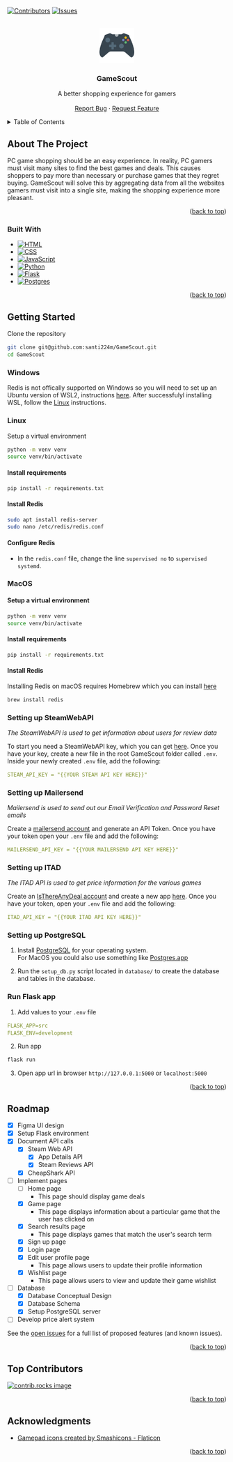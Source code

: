 
<a id="readme-top"></a>

[![Contributors][contributors-shield]][contributors-url]
[![Issues][issues-shield]][issues-url]

<!-- PROJECT LOGO -->
<br />
<div align="center">
  <a href="https://github.com/santi224m/GameScout">
    <img src="img/game-controller.png" alt="Logo" width="80" height="80">
  </a>

  <h3 align="center">GameScout</h3>

  <p align="center">
    A better shopping experience for gamers
    <br />
    <br />
    <!-- <a href="https://github.com/santi224m/GameScout">View Demo</a>
    · -->
    <a href="https://github.com/santi224m/GameScout/issues/new?labels=bug&template=bug-report---.md">Report Bug</a>
    ·
    <a href="https://github.com/santi224m/GameScout/issues/new?labels=enhancement&template=feature-request---.md">Request Feature</a>
  </p>
</div>

<!-- TABLE OF CONTENTS -->
<details>
  <summary>Table of Contents</summary>
  <ol>
    <li>
      <a href="#about-the-project">About The Project</a>
      <ul>
        <li><a href="#built-with">Built With</a></li>
      </ul>
    </li>
    <li>
      <a href="#getting-started">Getting Started</a>
      <ul>
        <li><a href="#windows">Windows</a></li>
        <li><a href="#linux">Linux</a></li>
        <li><a href="#macos">MacOS</a></li>
        <li><a href="#setting-up-steamwebapi">Setting up SteamWebAPI</a></li>
        <li><a href="#setting-up-mailersend">Setting up Mailersend</a></li>
        <li><a href="#setting-up-itad">Setting up ITAD</a></li>
        <li><a href="#setting-up-postgresql">Setting up PostgreSQL</a></li>
        <li><a href="#run-flask-app">Run Flask App</a></li>
      </ul>
    </li>
    <li><a href="#roadmap">Roadmap</a></li>
    <li><a href="#top-contributors">Top Contributors</a></li>
    <li><a href="#acknowledgments">Acknowledgments</a></li>
  </ol>
</details>

<!-- ABOUT THE PROJECT -->
## About The Project

<!-- [![Product Name Screen Shot][product-screenshot]](https://example.com) -->

PC game shopping should be an easy experience. In reality, PC gamers must visit many sites to find the best games and deals. This causes shoppers to pay more than necessary or purchase games that they regret buying.
GameScout will solve this by aggregating data from all the websites gamers must visit into a single site, making the shopping experience more pleasant.

<p align="right">(<a href="#readme-top">back to top</a>)</p>

### Built With

* [![HTML][HTML]][HTML-url]
* [![CSS][CSS]][CSS-url]
* [![JavaScript][JavaScript]][JavaScript-url]
* [![Python][Python]][Python-url]
* [![Flask][Flask]][Flask-url]
* [![Postgres][Postgres]][Postgres-url]

<p align="right">(<a href="#readme-top">back to top</a>)</p>

<!-- GETTING STARTED -->
## Getting Started

Clone the repository

```bash
git clone git@github.com:santi224m/GameScout.git
cd GameScout
```

### Windows

Redis is not offically supported on Windows so you will need to set up an Ubuntu version of WSL2, instructions [here](https://learn.microsoft.com/en-us/windows/wsl/install). After successfulyl installing WSL, follow the [Linux](#linux) instructions.

### Linux

Setup a virtual environment

```bash
python -m venv venv
source venv/bin/activate
```

#### Install requirements

```bash
pip install -r requirements.txt
```

#### Install Redis

```bash
sudo apt install redis-server
sudo nano /etc/redis/redis.conf
```
#### Configure Redis

* In the ```redis.conf``` file, change the line ```supervised no``` to ```supervised systemd```.

### MacOS

#### Setup a virtual environment

```bash
python -m venv venv
source venv/bin/activate
```

#### Install requirements

```bash
pip install -r requirements.txt
```

#### Install Redis
Installing Redis on macOS requires Homebrew which you can install [here](https://brew.sh/)

```bash
brew install redis
```

### Setting up SteamWebAPI
*The SteamWebAPI is used to get information about users for review data*

To start you need a SteamWebAPI key, which you can get [here](https://steamcommunity.com/dev/apikey). Once you have your key, create a new file in the root GameScout folder called `.env`. Inside your newly created `.env` file, add the following:

```yaml
STEAM_API_KEY = "{{YOUR STEAM API KEY HERE}}"
```

### Setting up Mailersend
*Mailersend is used to send out our Email Verification and Password Reset emails*

Create a [mailersend account](https://www.mailersend.com/) and generate an API Token.
Once you have your token open your `.env` file and add the following:

```yaml
MAILERSEND_API_KEY = "{{YOUR MAILERSEND API KEY HERE}}"
```

### Setting up ITAD
*The ITAD API is used to get price information for the various games*

Create an [IsThereAnyDeal account](https://isthereanydeal.com/) and create a new app [here](https://isthereanydeal.com/apps/my/). Once you have your token, open your  `.env` file and add the following:

```yaml
ITAD_API_KEY = "{{YOUR ITAD API KEY HERE}}"
```

### Setting up PostgreSQL

1. Install [PostgreSQL](https://www.postgresql.org/download/) for your operating system. \
For MacOS you could also use something like [Postgres.app](https://postgresapp.com/)

1. Run the ```setup_db.py``` script located in ```database/``` to create the database and tables in the database.

### Run Flask app

1. Add values to your `.env` file

```yaml
FLASK_APP=src
FLASK_ENV=development
```

2. Run app

```bash
flask run
```

3. Open app url in browser `http://127.0.0.1:5000` or `localhost:5000`

<p align="right">(<a href="#readme-top">back to top</a>)</p>

<!-- ROADMAP -->
## Roadmap

- [x] Figma UI design
- [x] Setup Flask environment
- [x] Document API calls
  - [x] Steam Web API
    - [x] App Details API
    - [x] Steam Reviews API
  - [x] CheapShark API
- [ ] Implement pages
  - [ ] Home page
    * This page should display game deals
  - [x] Game page
    * This page displays information about a particular game that the user has clicked on
  - [x] Search results page
    * This page displays games that match the user's search term
  - [x] Sign up page
  - [x] Login page
  - [x] Edit user profile page
    * This page allows users to update their profile information
  - [x] Wishlist page
    * This page allows users to view and update their game wishlist
- [ ] Database
  - [x] Database Conceptual Design
  - [x] Database Schema
  - [x] Setup PostgreSQL server
- [ ] Develop price alert system

See the [open issues](https://github.com/santi224m/GameScout/issues) for a full list of proposed features (and known issues).

<p align="right">(<a href="#readme-top">back to top</a>)</p>

## Top Contributors

<a href="https://github.com/santi224m/GameScout/graphs/contributors">
  <img src="https://contrib.rocks/image?repo=santi224m/GameScout" alt="contrib.rocks image" />
</a>

<p align="right">(<a href="#readme-top">back to top</a>)</p>

<!-- ACKNOWLEDGMENTS -->
## Acknowledgments

* [Gamepad icons created by Smashicons - Flaticon](https://www.flaticon.com/free-icons/gamepad)

<p align="right">(<a href="#readme-top">back to top</a>)</p>

<!-- MARKDOWN LINKS & IMAGES -->
[contributors-shield]: https://img.shields.io/github/contributors/santi224m/GameScout.svg?style=for-the-badge
[contributors-url]: https://github.com/santi224m/GameScout/graphs/contributors
[issues-shield]: https://img.shields.io/github/issues/santi224m/GameScout.svg?style=for-the-badge
[issues-url]: https://github.com/santi224m/GameScout/issues
[license-shield]: https://img.shields.io/github/license/othneildrew/Best-README-Template.svg?style=for-the-badge

[JavaScript]: https://img.shields.io/badge/javascript-000000?style=for-the-badge&logo=javascript
[JavaScript-url]: https://developer.mozilla.org/en-US/docs/Web/JavaScript
[HTML]: https://img.shields.io/badge/html5-000000?style=for-the-badge&logo=html5
[HTML-url]: https://developer.mozilla.org/en-US/docs/Web/HTML
[CSS]: https://img.shields.io/badge/css-000000?style=for-the-badge&logo=css3
[CSS-url]: https://developer.mozilla.org/en-US/docs/Web/CSS
[Python]: https://img.shields.io/badge/python-000000?style=for-the-badge&logo=python
[Python-url]: https://www.python.org/
[Flask]: https://img.shields.io/badge/flask-000000?style=for-the-badge&logo=flask
[Flask-url]: https://flask.palletsprojects.com/en/3.0.x/
[Postgres]: https://img.shields.io/badge/postgresql-000000?style=for-the-badge&logo=postgresql
[Postgres-url]: https://www.postgresql.org/
